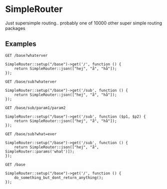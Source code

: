 # SimpleRouter
Just supersimple routing.. probably one of 10000 other super simple routing packages 

## Examples
```
GET /base?whaterver

SimpleRouter::setup("/base")->get('/', function () {
    return SimpleRouter::json(["hej", "å", "hå"]);
});
```

```
GET /base/sub?whaterver

SimpleRouter::setup("/base")->get('/sub', function () {
    return SimpleRouter::json(["hej", "å", "hå"]);
});
```

```
GET /base/sub/param1/param2

SimpleRouter::setup("/base")->get('/sub', function ($p1, $p2) {
    return SimpleRouter::json(["hej", "å", "hå"]);
});

```

```
GET /base/sub?what=ever

SimpleRouter::setup("/base")->get('/sub', function () {
    return SimpleRouter::json(["hej", "å", SimpleRouter::params('what')]);
});

```
```
GET /base

SimpleRouter::setup("/base")->get('/', function () {
    do_something_but_dont_return_anything();
});

```